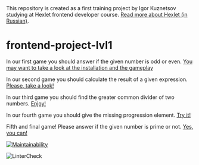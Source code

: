 ##

This repository is created as a first training project by Igor Kuznetsov studying at Hexlet frontend developer course. [Read more about Hexlet (in Russian)](https://ru.hexlet.io/pages/about?utm_source=github&utm_medium=link&utm_campaign=nodejs-package).

# frontend-project-lvl1 ####

In our first game you should answer if the given number is odd or even.
[You may want to take a look at the installation and the gameplay](https://asciinema.org/a/t8F9ThznSDmr9PElas22zKsnD)

In our second game you should calculate the result of a given expression. [Please, take a look!](https://asciinema.org/a/VW006d2uMT8k4oJe151MaFbxg)

In our third game you should find the greater common divider of two numbers. [Enjoy!]( https://asciinema.org/a/VCk2l9SeDdg6PgEL2TYuB3arw)

In our fourth game you should  give the missing progression element. [Try it!](https://asciinema.org/a/SvBVMd0O8af74MQF2Run7Rz89)

Fifth and final game! Please answer if the given number is prime or not. [Yes, you can!](https://asciinema.org/a/Dgf7xRpYx9b73I8kN6w721i9H)


[![Maintainability](https://api.codeclimate.com/v1/badges/a99a88d28ad37a79dbf6/maintainability)](https://codeclimate.com/github/codeclimate/codeclimate/maintainability)

![LinterCheck](https://github.com/igorkuznetsov1972/frontend-project-lvl1/workflows/LinterCheck/badge.svg?branch=master)
